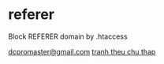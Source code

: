 referer
=======

Block REFERER domain by .htaccess

dcpromaster@gmail.com <a href="http://www.dealhapdan.com/tranh-theu-chu-thap.html" title="tranh theu chu thap">tranh theu chu thap</a></p>
